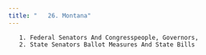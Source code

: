 ```yaml
---
title: "   26. Montana"
---
```



       1. Federal Senators And Congresspeople, Governors,
       2. State Senators Ballot Measures And State Bills

